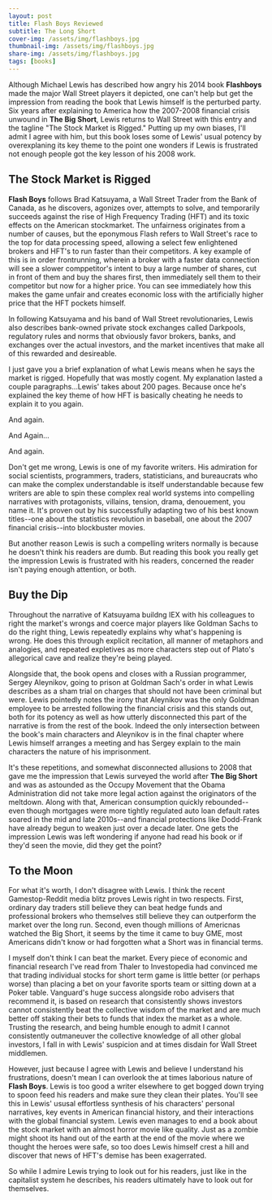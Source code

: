 ```yaml
---
layout: post
title: Flash Boys Reviewed
subtitle: The Long Short
cover-img: /assets/img/flashboys.jpg
thumbnail-img: /assets/img/flashboys.jpg
share-img: /assets/img/flashboys.jpg
tags: [books]
---
```


Although Michael Lewis has described how angry his 2014 book __Flashboys__ made the major Wall Street players it depicted, one can't help but get the impression from reading the book that Lewis himself is the perturbed party. Six years after explaining to America how the 2007-2008 financial crisis unwound in __The Big Short__, Lewis returns to Wall Street with this entry and the tagline "The Stock Market is Rigged." Putting up my own biases, I'll admit I agree with him, but this book loses some of Lewis' usual potency by overexplaning its key theme to the point one wonders if Lewis is frustrated not enough people got the key lesson of his 2008 work.

## The Stock Market is Rigged
__Flash Boys__ follows Brad Katsuyama, a Wall Street Trader from the Bank of Canada, as he discovers, agonizes over, attempts to solve, and temporarily succeeds against the rise of High Frequency Trading (HFT) and its toxic effects on the American stockmarket. The unfairness originates from a number of causes, but the eponymous Flash refers to Wall Street's race to the top for data processing speed, allowing a select few enlightened brokers and HFT's to run faster than their competitors. A key example of this is in order frontrunning, wherein a broker with a faster data connection will see a slower comppetitor's intent to buy a large number of shares, cut in front of them and buy the shares first, then immediately sell them to their competitor but now for a higher price. You can see immediately how this makes the game unfair and creates economic loss with the artificially higher price that the HFT pockets himself.

In following Katsuyama and his band of Wall Street revolutionaries, Lewis also describes bank-owned private stock exchanges called Darkpools, regulatory rules and norms that obviously favor brokers, banks, and exchanges over the actual investors, and the market incentives that make all of this rewarded and desireable.

I just gave you a brief explanation of what Lewis means when he says the market is rigged. Hopefully that was mostly cogent. My explanation lasted a couple paragraphs...Lewis' takes about 200 pages. Because once he's explained the key theme of how HFT is basically cheating he needs to explain it to you again.

And again.

And Again...

And again.

Don't get me wrong, Lewis is one of my favorite writers. His admiration for social scientists, programmers, traders, statisticians, and bureaucrats who can make the complex understandable is itself understandable because few writers are able to spin these complex real world systems into compelling narratives with protagonists, villains, tension, drama, denouement, you name it. It's proven out by his successfully adapting two of his best known titles--one about the statistics revolution in baseball, one about the 2007 financial crisis--into blockbuster movies.

But another reason Lewis is such a compelling writers normally is because he doesn't think his readers are dumb. But reading this book you really get the impression Lewis is frustrated with his readers, concerned the reader isn't paying enough attention, or both.

## Buy the Dip
Throughout the narrative of Katsuyama buildng IEX with his colleagues to right the market's wrongs and coerce major players like Goldman Sachs to do the right thing, Lewis repeatedly explains why what's happening is wrong. He does this through explicit recitation, all manner of metaphors and analogies, and repeated expletives as more characters step out of Plato's allegorical cave and realize they're being played.

Alongside that, the book opens and closes with a Russian programmer, Sergey Aleynikov, going to prison at Goldman Sach's order in what Lewis describes as a sham trial on charges that should not have been criminal but were. Lewis pointedly notes the irony that Aleynikov was the only Goldman employee to be arrested following the financial crisis and this stands out, both for its potency as well as how utterly disconnected this part of the narrative is from the rest of the book. Indeed the only intersection between the book's main characters and Aleynikov is in the final chapter where Lewis himself arranges a meeting and has Sergey explain to the main characters the nature of his imprisonment.

It's these repetitions, and somewhat disconnected allusions to 2008 that gave me the impression that Lewis surveyed the world after __The Big Short__ and was as astounded as the Occupy Movement that the Obama Administration did not take more legal action against the originators of the meltdown. Along with that, American consumption quickly rebounded--even though mortgages were more tightly regulated auto loan default rates soared in the mid and late 2010s--and financial protections like Dodd-Frank have already begun to weaken just over a decade later. One gets the impression Lewis was left wondering if anyone had read his book or if they'd seen the movie, did they get the point?

## To the Moon
For what it's worth, I don't disagree with Lewis. I think the recent Gamestop-Reddit media blitz proves Lewis right in two respects. First, ordinary day traders still believe they can beat hedge funds and professional brokers who themselves still believe they can outperform the market over the long run. Second, even though millions of Americnas watched the Big Short, it seems by the time it came to buy GME, most Americans didn't know or had forgotten what a Short was in financial terms.

I myself don't think I can beat the market. Every piece of economic and financial research I've read from Thaler to Investopedia had convinced me that trading individual stocks for short term game is little better (or perhaps worse) than placing a bet on your favorite sports team or sitting down at a Poker table. Vanguard's huge success alongside robo advisers that recommend it, is based on research that consistently shows investors cannot consistently beat the collective wisdom of the market and are much better off staking their bets to funds that index the market as a whole. Trusting the research, and being humble enough to admit I cannot consistently outmaneuver the collective knowledge of all other global investors, I fall in with Lewis' suspicion and at times disdain for Wall Street middlemen.

However, just because I agree with Lewis and believe I understand his frustrations, doesn't mean I can overlook the at times laborious nature of __Flash Boys__. Lewis is too good a writer elsewhere to get bogged down trying to spoon feed his readers and make sure they clean their plates. You'll see this in Lewis' ususal effortless synthesis of his characters' personal narratives, key events in American financial history, and their interactions with the global financial system. Lewis even manages to end a book about the stock market with an almost horror movie like quality. Just as a zombie might shoot its hand out of the earth at the end of the movie where we thought the heroes were safe, so too does Lewis himself crest a hill and discover that news of HFT's demise has been exagerrated.

So while I admire Lewis trying to look out for his readers, just like in the capitalist system he describes, his readers ultimately have to look out for themselves.